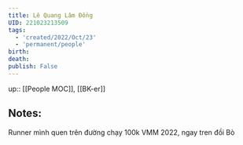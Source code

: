 ```yaml
---
title: Lê Quang Lâm Đồng
UID: 221023213509
tags:
  - 'created/2022/Oct/23'
  - 'permanent/people'
birth:
death:
publish: False
---
```

up:: [[People MOC]], [[BK-er]]

## Notes:
Runner mình quen trên đường chạy 100k VMM 2022, ngay tren đồi Bò
